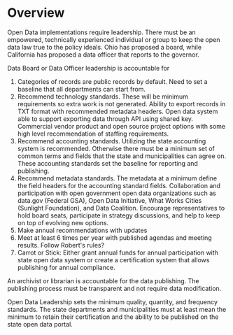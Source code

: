 # Overview
Open Data implementations require leadership. There must be an empowered, technically experienced individual or group to keep the open data law true to the policy ideals. Ohio has proposed a board, while California has proposed a data officer that reports to the governor.

Data Board or Data Officer leadership is accountable for
1. Categories of records are public records by default. Need to set a baseline that all departments can start from.
2. Recommend technology standards. These will be minimum requirements so extra work is not generated. Ability to export records in TXT format with recommended metadata headers. Open data system able to support exporting data through API using shared key. Commercial vendor product and open source project options with some high level recommendation of staffing requirements.
3. Recommend accounting standards. Utilizing the state accounting system is recommended. Otherwise there must be a minimum set of common terms and fields that the state and municipalities can agree on. These accounting standards set the baseline for reporting and publishing.
4. Recommend metadata standards. The metadata at a minimum define the field headers for the accounting standard fields.
Collaboration and participation with open government open data organizations such as data.gov (Federal GSA), Open Data Initiative, What Works Cities (Sunlight Foundation), and Data Coalition. Encourage representatives to hold board seats, participate in strategy discussions, and help to keep on top of evolving new options.
5. Make annual recommendations with updates
6. Meet at least 6 times per year with published agendas and meeting results. Follow Robert's rules?
7. Carrot or Stick: Either grant annual funds for annual participation with state open data system or create a certification system that allows publishing for annual compliance.

An archivist or librarian is accountable for the data publishing. The publishing process must be transparent and not require data modification.

Open Data Leadership sets the minimum quality, quantity, and frequency standards. The state departments and municipalities must at least mean the minimum to retain their certification and the ability to be published on the state open data portal.
